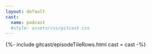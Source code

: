 ```yaml
---
layout: default
cast:
  name: podcast
  #style: assets/css/gitcast.css
---
```


{%- include gitcast/episodeTileRows.html cast	= cast -%}
